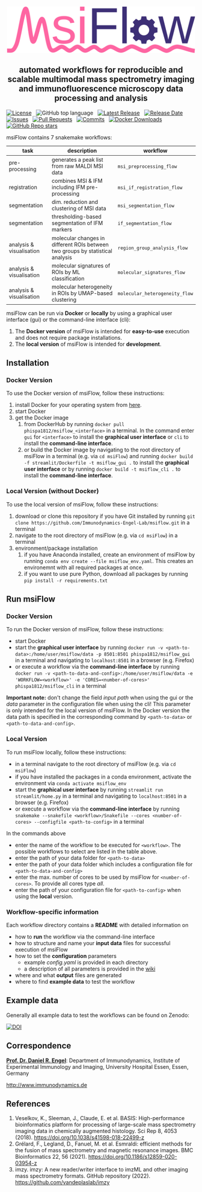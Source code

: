 <p align="center">
  <img src="imgs/msiFlow_logo.svg" width=500/>
</p>

<h2 align="center">
automated workflows for reproducible and scalable multimodal mass spectrometry imaging and immunofluorescence microscopy data processing and analysis
</h2>

[![License](https://img.shields.io/github/license/Immunodynamics-Engel-Lab/msiflow?color=green&style=flat)](https://github.com/Immunodynamics-Engel-Lab/msiflow/LICENSE)
&nbsp;
![GitHub top language](https://img.shields.io/github/languages/top/Immunodynamics-Engel-Lab/msiflow)
&nbsp;
[![Latest Release](https://img.shields.io/github/v/release/Immunodynamics-Engel-Lab/msiflow?style=flat)](https://github.com/Immunodynamics-Engel-Lab/msiflow)
&nbsp;
[![Release Date](https://img.shields.io/github/release-date/Immunodynamics-Engel-Lab/msiflow?style=flat)](https://github.com/Immunodynamics-Engel-Lab/msiflow/releases)
&nbsp;
[![Issues](https://img.shields.io/github/issues/Immunodynamics-Engel-Lab/msiflow?style=flat)](https://github.com/Immunodynamics-Engel-Lab/msiflow/issues)
&nbsp;
[![Pull Requests](https://img.shields.io/github/issues-pr/Immunodynamics-Engel-Lab/msiflow?style=flat)](https://github.com/Immunodynamics-Engel-Lab/msiflow/pulls)
&nbsp;
[![Commits](https://img.shields.io/github/commit-activity/m/Immunodynamics-Engel-Lab/msiflow?style=flat)](https://github.com/Immunodynamics-Engel-Lab/msiflow)
&nbsp;
[![Docker Downloads](https://img.shields.io/docker/pulls/phispa1812/msiflow_gui?style=flat)](https://hub.docker.com/r/phispa1812/msiflow_gui)
&nbsp;
[![GitHub Repo stars](https://img.shields.io/github/stars/Immunodynamics-Engel-Lab/msiflow)](https://github.com/Immunodynamics-Engel-Lab/msiflow) 
&nbsp;

msiFlow contains 7 snakemake workflows:

| task | description | workflow
| --- | --- | --- |
| pre-processing | generates a peak list from raw MALDI MSI data | `msi_preprocessing_flow` |
| registration | combines MSI & IFM including IFM pre-processing | `msi_if_registration_flow` |
| segmentation | dim. reduction and clustering of MSI data | `msi_segmentation_flow`|
| segmentation | thresholding-based segmentation of IFM markers | `if_segmentation_flow`|
| analysis & visualisation | molecular changes in different ROIs between two groups by statistical analysis | `region_group_analysis_flow` |
| analysis & visualisation | molecular signatures of ROIs by ML classification | `molecular_signatures_flow` |
| analysis & visualisation | molecular heterogeneity in ROIs by UMAP-based clustering | `molecular_heterogeneity_flow` |

msiFlow can be run via **Docker** or **locally** by using a graphical user interface (gui) or the command-line interface (cli):
1. The **Docker version** of msiFlow is intended for **easy-to-use** execution and does not require package installations.
2. The **local version** of msiFlow is intended for **development**.

## Installation

### Docker Version

To use the Docker version of msiFlow, follow these instructions:
1. install Docker for your operating system from [here](https://docs.docker.com/get-docker/).
2. start Docker
3. get the Docker image 
   1. from DockerHub by running `docker pull phispa1812/msiflow_<interface>` in a terminal. In the command enter `gui` for `<interface>` to install the **graphical user interface** or `cli` to install the **command-line interface**.
   2. or build the Docker image by navigating to the root directory of msiFlow in a terminal (e.g. via `cd msiFlow`) and running `docker build -f streamlit/Dockerfile -t msiflow_gui .` to install the **graphical user interface** or by running `docker build -t msiflow_cli .` to install the **command-line interface**.


### Local Version (without Docker)

To use the local version of msiFlow, follow these instructions:
1. download or clone this repository if you have Git installed by running `git clone https://github.com/Immunodynamics-Engel-Lab/msiflow.git` in a terminal
2. navigate to the root directory of msiFlow (e.g. via `cd msiFlow`) in a terminal
3. environment/package installation
   1. if you have Anaconda installed, create an environment of msiFlow by running `conda env create --file msiflow_env.yaml`. This creates an environemnt with all required packages at once.
   2. if you want to use pure Python, download all packages by running `pip install -r requirements.txt`

## Run msiFlow

### Docker Version

To run the Docker version of msiFlow, follow these instructions:
  - start Docker
  - start the **graphical user interface** by running `docker run -v <path-to-data>:/home/user/msiflow/data -p 8501:8501 phispa1812/msiflow_gui` in a terminal and navigating to `localhost:8501` in a browser (e.g. Firefox)
  - or execute a workflow via the **command-line interface** by running `docker run -v <path-to-data-and-config>:/home/user/msiflow/data -e 'WORKFLOW=<workflow>' -e 'CORES=<number-of-cores>' phispa1812/msiflow_cli` in a terminal

**Important note:** don't change the field *input path* when using the gui or the *data* parameter in the configuration file when using the cli! This parameter is only intended for the local version of msiFlow.
In the Docker version the data path is specified in the corresponding command by `<path-to-data>` or `<path-to-data-and-config>`. 
### Local Version

To run msiFlow locally, follow these instructions:
- in a terminal navigate to the root directory of msiFlow (e.g. via `cd msiFlow`)
- if you have installed the packages in a conda environment, activate the environment via `conda activate msiflow_env`
- start the **graphical user interface** by running `streamlit run streamlit/home.py` in a terminal and navigating to `localhost:8501` in a browser (e.g. Firefox)
- or execute a workflow via the **command-line interface** by running `snakemake --snakefile <workflow>/Snakefile --cores <number-of-cores> --configfile <path-to-config>` in a terminal

In the commands above
- enter the name of the workflow to be executed for `<workflow>`. The possible workflows to select are listed in the table above.
- enter the path of your data folder for `<path-to-data>`
- enter the path of your data folder which includes a configuration file for `<path-to-data-and-config>`
- enter the max. number of cores to be used by msiFlow for `<number-of-cores>`. To provide all cores type *all*.
- enter the path of your configuration file for `<path-to-config>` when using the **local** version. 

### Workflow-specific information

Each workflow directory contains a **README** with detailed information on 
- how to **run** the workflow via the command-line interface
- how to structure and name your **input data** files for successful execution of msiFlow
- how to set the **configuration** parameters 
  - example *config.yaml* is provided in each directory
  - a description of all parameters is provided in the [wiki](https://github.com/Immunodynamics-Engel-Lab/msiflow/wiki)
- where and what **output** files are generated
- where to find **example data** to test the workflow

## Example data
Generally all example data to test the workflows can be found on Zenodo:

[![DOI](https://zenodo.org/badge/DOI/10.5281/zenodo.11913042.svg)](https://doi.org/10.5281/zenodo.11913042)
## Correspondence
[**Prof. Dr. Daniel R. Engel**](mailto:danielrobert.engel@uk-essen.de): Department of Immunodynamics, Institute of Experimental Immunology and Imaging, University Hospital Essen, Essen, Germany

http://www.immunodynamics.de

## References
1. Veselkov, K., Sleeman, J., Claude, E. et al. BASIS: High-performance bioinformatics platform for processing of large-scale mass spectrometry imaging data in chemically augmented histology. Sci Rep 8, 4053 (2018). https://doi.org/10.1038/s41598-018-22499-z
2. Grélard, F., Legland, D., Fanuel, M. et al. Esmraldi: efficient methods for the fusion of mass spectrometry and magnetic resonance images. BMC Bioinformatics 22, 56 (2021). https://doi.org/10.1186/s12859-020-03954-z
3. imzy. imzy: A new reader/writer interface to imzML and other imaging mass spectrometry formats. GitHub repository (2022). https://github.com/vandeplaslab/imzy